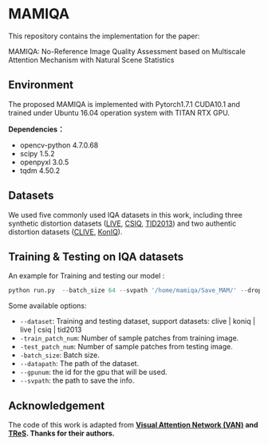 # MAMIQA

This repository contains the implementation for the paper: 

MAMIQA: No-Reference Image Quality Assessment based on Multiscale Attention Mechanism with Natural Scene Statistics

## **Environment**

The proposed MAMIQA is implemented with Pytorch1.7.1 CUDA10.1 and trained under Ubuntu 16.04 operation system with TITAN RTX GPU.

**Dependencies：**

- opencv-python 4.7.0.68
- scipy 1.5.2
- openpyxl 3.0.5
- tqdm 4.50.2

## Datasets

We used five commonly used IQA datasets in this work, including three synthetic distortion datasets  ([LIVE](https://live.ece.utexas.edu/research/quality/subjective.htm), [CSIQ](https://s2.smu.edu/~eclarson/csiq.html), [TID2013](http://www.ponomarenko.info/tid2013.htm)) and two authentic distortion datasets ([CLIVE](https://live.ece.utexas.edu/research/ChallengeDB/), [KonIQ](http://database.mmsp-kn.de/koniq-10k-database.html)).

## **Training & Testing on IQA datasets**

An example for Training and testing our model :

```python
python run.py  --batch_size 64 --svpath '/home/mamiqa/Save_MAM/' --droplr 1 --epochs 5 --gpunum '0' --datapath '/tid2013' --dataset 'tid2013' --seed 1 --vesion 1
```

Some available options:

- `--dataset`: Training and testing dataset, support datasets: clive | koniq | live | csiq | tid2013
- `-train_patch_num`: Number of sample patches from training image.
- `-test_patch_num`: Number of sample patches from testing image.
- `-batch_size`: Batch size.
- `--datapath`: The path of the dataset.
- `--gpunum`: the id for the gpu that will be used.
- `--svpath`: the path to save the info.

## **Acknowledgement**

The code of this work is adapted from **[Visual Attention Network (VAN)](https://github.com/Visual-Attention-Network/VAN-Classification/tree/main) and [TReS](https://github.com/isalirezag/TReS). Thanks for their authors.**